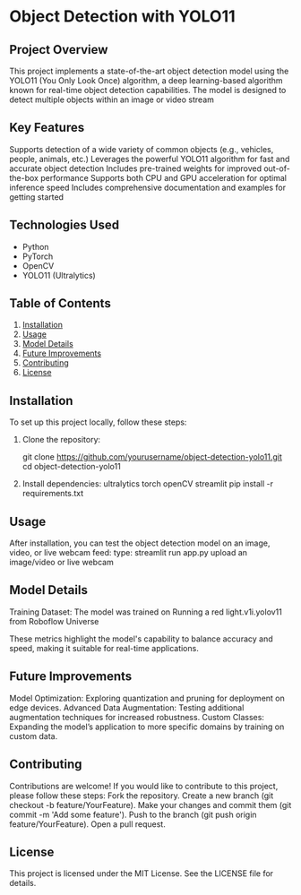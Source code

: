 
# Object Detection with YOLO11

## Project Overview
This project implements a state-of-the-art object detection model using the YOLO11 (You Only Look Once) algorithm, a deep learning-based algorithm known for real-time object detection capabilities. The model is designed to detect multiple objects within an image or video stream

## Key Features
  Supports detection of a wide variety of common objects (e.g., vehicles, people, animals, etc.)
  Leverages the powerful YOLO11 algorithm for fast and accurate object detection
  Includes pre-trained weights for improved out-of-the-box performance
  Supports both CPU and GPU acceleration for optimal inference speed
  Includes comprehensive documentation and examples for getting started

## Technologies Used
 - Python
 - PyTorch
 - OpenCV
 - YOLO11 (Ultralytics)

## Table of Contents
1. [Installation](#installation)
2. [Usage](#usage)
3. [Model Details](#model-details)
4. [Future Improvements](#future-improvements)
5. [Contributing](#contributing)
6. [License](#license)

## Installation
To set up this project locally, follow these steps:

1. Clone the repository:
   
   git clone https://github.com/yourusername/object-detection-yolo11.git
   cd object-detection-yolo11
   
2. Install dependencies:
  ultralytics
  torch
  openCV
  streamlit
pip install -r requirements.txt
   


## Usage

  After installation, you can test the object detection model on an image, video, or live webcam feed:
  type: streamlit run app.py                     upload an image/video or live webcam


## Model Details
   Training Dataset: The model was trained on Running a red light.v1i.yolov11 from Roboflow Universe


These metrics highlight the model's capability to balance accuracy and speed, making it suitable for real-time applications.

## Future Improvements
  Model Optimization: Exploring quantization and pruning for deployment on edge devices.
  Advanced Data Augmentation: Testing additional augmentation techniques for increased robustness.
  Custom Classes: Expanding the model’s application to more specific domains by training on custom data.



## Contributing
Contributions are welcome! If you would like to contribute to this project, please follow these steps:
  Fork the repository.
  Create a new branch (git checkout -b feature/YourFeature).
  Make your changes and commit them (git commit -m 'Add some feature').
  Push to the branch (git push origin feature/YourFeature).
  Open a pull request.

## License
This project is licensed under the MIT License. See the LICENSE file for details.

